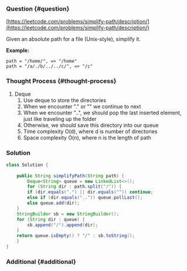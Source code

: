 ### Question {#question}

[https://leetcode.com/problems/simplify-path/description/](https://leetcode.com/problems/simplify-path/description/)

Given an absolute path for a file \(Unix-style\), simplify it.

**Example:**

```
path = "/home/", => "/home"
path = "/a/./b/../../c/", => "/c"
```

### Thought Process {#thought-process}

1. Deque
   1. Use deque to store the directories
   2. When we encounter "." or "" we continue to next
   3. When we encounter "..", we should pop the last inserted element, just like traveling up the folder
   4. Otherwise, we should save this directory into our queue
   5. Time complexity O\(d\), where d is number of directories
   6. Space complexity O\(n\), where n is the length of path

### Solution

```java
class Solution {
    
    public String simplifyPath(String path) {
        Deque<String> queue = new LinkedList<>();
        for (String dir : path.split("/")) {
		if (dir.equals(".") || dir.equals("")) continue;
		else if (dir.equals("..")) queue.pollLast();
		else queue.add(dir);
	}
	StringBuilder sb = new StringBuilder();
	for (String dir : queue) {
		sb.append("/").append(dir);
	}
	return queue.isEmpty() ? "/" : sb.toString();
    }
}
```

### Additional {#additional}




